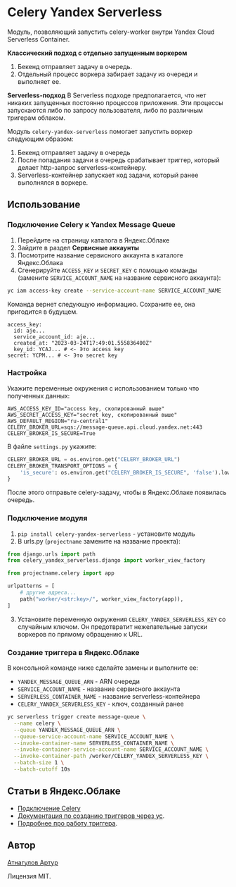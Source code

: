 # Celery Yandex Serverless

Модуль, позволяющий запустить celery-worker внутри Yandex Cloud Serverless Container.

**Классический подход с отдельно запущенным воркером**
1. Бекенд отправляет задачу в очередь.
2. Отдельный процесс воркера забирает задачу из очереди и выполняет ее.

**Serverless-подход**
В Serverless подходе предполагается, что нет никаких запущенных постоянно процессов приложения. Эти процессы запускаются
либо по запросу пользователя, либо по различным тригерам облаком. 

Модуль `celery-yandex-serverless` помогает запустить воркер следующим образом:
1. Бекенд отправляет задачу в очередь
2. После попадания задачи в очередь срабатывает триггер, который делает http-запрос serverless-контейнеру.
3. Serverless-контейнер запускает код задачи, который ранее выполнялся в воркере.

## Использование

### Подключение Celery к Yandex Message Queue

1. Перейдите на страницу каталога в Яндекс.Облаке
2. Зайдите в раздел **Сервисные аккаунты**
3. Посмотрите название сервисного аккаунта в каталоге Яндекс.Облака
4. Сгенерируйте `ACCESS_KEY` и `SECRET_KEY` с помощью команды 
(замените `SERVICE_ACCOUNT_NAME` на название сервисного аккаунта):

```bash
yc iam access-key create --service-account-name SERVICE_ACCOUNT_NAME
```

Команда вернет следующую информацию. Сохраните ее, она пригодится в будущем.

```yml{5,6}
access_key:
  id: aje...
  service_account_id: aje...
  created_at: "2023-03-24T17:49:01.555836400Z"
  key_id: YCAJ... # <- Это access key
secret: YCPM... # <- Это secret key
```

### Настройка
Укажите переменные окружения с использованием только что полученных данных:

```
AWS_ACCESS_KEY_ID="access key, скопированный выше"
AWS_SECRET_ACCESS_KEY="secret key, скопированный выше"
AWS_DEFAULT_REGION="ru-central1"
CELERY_BROKER_URL=sqs://message-queue.api.cloud.yandex.net:443
CELERY_BROKER_IS_SECURE=True
```

В файле `settings.py` укажите:

```python
CELERY_BROKER_URL = os.environ.get("CELERY_BROKER_URL")
CELERY_BROKER_TRANSPORT_OPTIONS = {
    'is_secure': os.environ.get("CELERY_BROKER_IS_SECURE", 'false').lower() == 'true'
}
```

После этого отправьте celery-задачу, чтобы в Яндекс.Облаке появилась очередь.

### Подключение модуля

1. `pip install celery-yandex-serverless` - установите модуль
2. В urls.py (`projectname` замените на название проекта):
```python
from django.urls import path
from celery_yandex_serverless.django import worker_view_factory

from projectname.celery import app

urlpatterns = [
    # другие адреса...
    path("worker/<str:key>/", worker_view_factory(app)),
]
```

3. Установите переменную окружения `CELERY_YANDEX_SERVERLESS_KEY` со случайным ключом. 
Он предотвратит нежелательные запуски воркеров по прямому обращению к URL.

### Создание триггера в Яндекс.Облаке

В консольной команде ниже сделайте замены и выполните ее:
- `YANDEX_MESSAGE_QUEUE_ARN` - ARN очереди
- `SERVICE_ACCOUNT_NAME` - название сервисного аккаунта
- `SERVERLESS_CONTAINER_NAME` - название serverless-контейнера
- `CELERY_YANDEX_SERVERLESS_KEY` - ключ, созданный ранее

```bash
yc serverless trigger create message-queue \
  --name celery \
  --queue YANDEX_MESSAGE_QUEUE_ARN \
  --queue-service-account-name SERVICE_ACCOUNT_NAME \
  --invoke-container-name SERVERLESS_CONTAINER_NAME \
  --invoke-container-service-account-name SERVICE_ACCOUNT_NAME \
  --invoke-container-path /worker/CELERY_YANDEX_SERVERLESS_KEY \
  --batch-size 1 \
  --batch-cutoff 10s 
```

## Статьи в Яндекс.Облаке
- [Подключение Celery](https://cloud.yandex.ru/docs/message-queue/instruments/celery)
- [Документация по созданию триггеров через yc](https://cloud.yandex.ru/docs/cli/cli-ref/managed-services/serverless/trigger/create/message-queue).
- [Подробнее про работу триггера](https://cloud.yandex.ru/docs/serverless-containers/concepts/trigger/ymq-trigger).

## Автор
[Атнагулов Артур](https://atnartur.dev)

Лицензия MIT.
